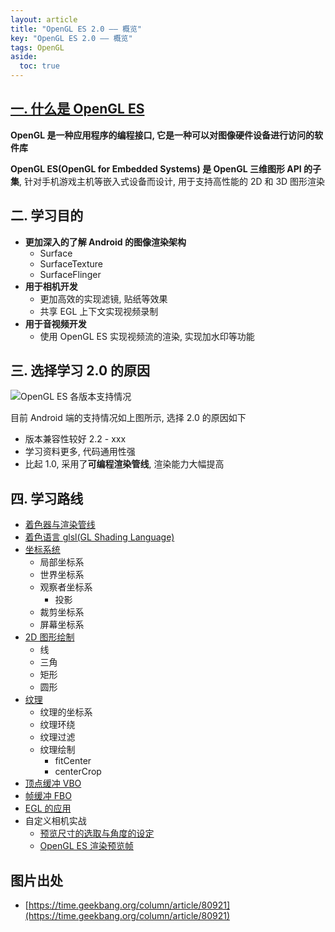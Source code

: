 ```yaml
---
layout: article
title: "OpenGL ES 2.0 —— 概览"
key: "OpenGL ES 2.0 —— 概览"
tags: OpenGL
aside:
  toc: true
---
```


## [一. 什么是 OpenGL ES](https://zh.wikipedia.org/wiki/OpenGL_ES)
**OpenGL 是一种应用程序的编程接口, 它是一种可以对图像硬件设备进行访问的软件库**

**OpenGL ES(OpenGL for Embedded Systems) 是 OpenGL 三维图形 API 的子集**, 针对手机游戏主机等嵌入式设备而设计, 用于支持高性能的 2D 和 3D 图形渲染

## 二. 学习目的
- **更加深入的了解 Android 的图像渲染架构**
  - Surface
  - SurfaceTexture
  - SurfaceFlinger
- **用于相机开发**
  - 更加高效的实现滤镜, 贴纸等效果
  - 共享 EGL 上下文实现视频录制
- **用于音视频开发**
  - 使用 OpenGL ES 实现视频流的渲染, 实现加水印等功能

<!--more-->

## 三. 选择学习 2.0 的原因
![OpenGL ES 各版本支持情况](https://i.loli.net/2019/08/02/5d43e5735d5ed41343.jpg)

目前 Android 端的支持情况如上图所示, 选择 2.0 的原因如下
- 版本兼容性较好 2.2 - xxx
- 学习资料更多, 代码通用性强
- 比起 1.0, 采用了**可编程渲染管线**, 渲染能力大幅提高

## 四. 学习路线
- [着色器与渲染管线](https://sharrychoo.github.io/blog/2019/07/30/opengl-es-2.0-rendering-pipeline.html)
- [着色语言 glsl(GL Shading Language)](https://sharrychoo.github.io/blog/2019/07/31/opengl-es-2.0-shading-language.html)
- [坐标系统](https://sharrychoo.github.io/blog/2019/08/02/opengl-es-2.0-coordinates.html)
  - 局部坐标系
  - 世界坐标系
  - 观察者坐标系
    - 投影 
  - 裁剪坐标系
  - 屏幕坐标系
- [2D 图形绘制](https://sharrychoo.github.io/blog/2019/08/09/opengl-es-2.0-2d-shapes.html)
  - 线
  - 三角
  - 矩形
  - 圆形
- [纹理](https://sharrychoo.github.io/blog/2019/08/10/opengl-es-2.0-texture.html)
  - 纹理的坐标系
  - 纹理环绕
  - 纹理过滤
  - 纹理绘制
    - fitCenter
    - centerCrop
- [顶点缓冲 VBO](https://sharrychoo.github.io/blog/2019/08/11/opengl-es-2.0-vertex-buffer.html)
- [帧缓冲 FBO](https://sharrychoo.github.io/blog/2019/08/12/opengl-es-2.0-frame-buffer.html)
- [EGL 的应用](https://sharrychoo.github.io/blog/2019/08/13/opengl-es-2.0-egl.html)
- 自定义相机实战
  - [预览尺寸的选取与角度的设定](https://sharrychoo.github.io/blog/2019/08/17/opengl-es-2.0-practice-camera-size-choose-and-rotation.html)
  - [OpenGL ES 渲染预览帧](https://sharrychoo.github.io/blog/2019/08/18/opengl-es-2.0-practice-camera-surface-texture-renderer.html)

## 图片出处
- [https://time.geekbang.org/column/article/80921](https://time.geekbang.org/column/article/80921)